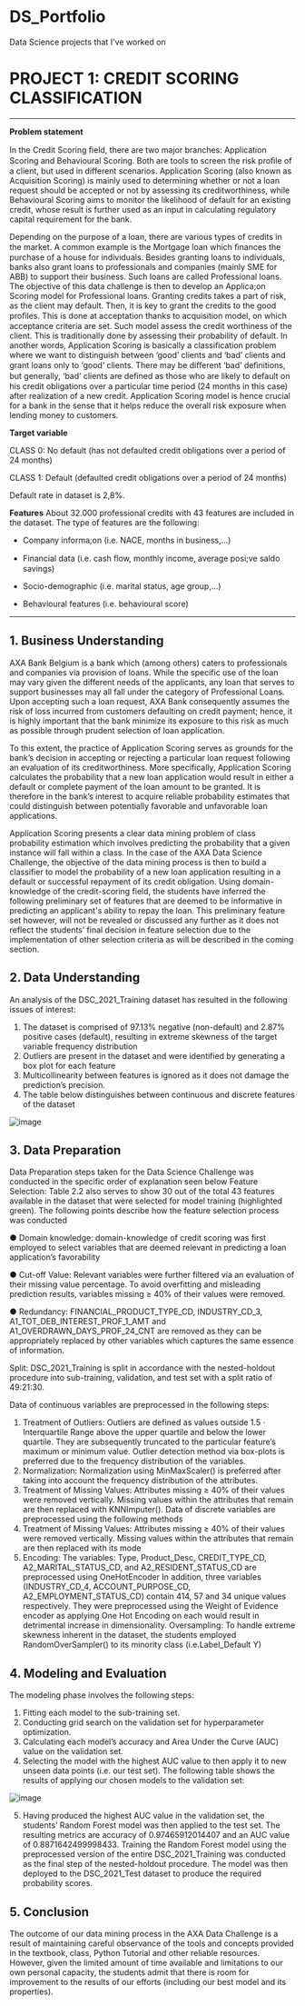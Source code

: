 # DS_Portfolio
Data Science projects that I've worked on


# **PROJECT 1: CREDIT SCORING CLASSIFICATION**
---

**Problem statement**

In the Credit Scoring ﬁeld, there are two major branches: Application Scoring and Behavioural Scoring.
Both are tools to screen the risk proﬁle of a client, but used in different scenarios. Application Scoring
(also known as Acquisition Scoring) is mainly used to determining whether or not a loan request should
be accepted or not by assessing its creditworthiness, while Behavioural Scoring aims to monitor the
likelihood of default for an existing credit, whose result is further used as an input in calculating
regulatory capital requirement for the bank. 

Depending on the purpose of a loan, there are various types of credits in the market. A common
example is the Mortgage loan which ﬁnances the purchase of a house for individuals. Besides granting
loans to individuals, banks also grant loans to professionals and companies (mainly SME for ABB) to
support their business. Such loans are called Professional loans. The objective of this data challenge is
then to develop an Applica;on Scoring model for Professional loans. Granting credits takes a part of risk,
as the client may default. Then, it is key to grant the credits to the good proﬁles. This is done at
acceptation thanks to acquisition model, on which acceptance criteria are set. Such model assess the
credit worthiness of the client. This is traditionally done by assessing their probability of default. In
another words, Application Scoring is basically a classification problem where we want to distinguish
between ‘good’ clients and ‘bad’ clients and grant loans only to ‘good’ clients. There may be diﬀerent
‘bad’ deﬁnitions, but generally, ‘bad’ clients are deﬁned as those who are likely to default on his credit
obligations over a particular time period (24 months in this case) after realization of a new credit.
Application Scoring model is hence crucial for a bank in the sense that it helps reduce the overall risk
exposure when lending money to customers. 

**Target variable**

CLASS 0: No default (has not defaulted credit obligations over a period of 24 months) 

CLASS 1: Default (defaulted credit obligations over a period of 24 months)

Default rate in dataset is 2,8%.  

**Features**
About 32.000 professional credits with 43 features are included in the dataset. The type of features are
the following: 

 
- Company informa;on (i.e. NACE, months in business,...) 
 
- Financial data (i.e. cash ﬂow, monthly income, average posi;ve saldo savings) 
 
- Socio-demographic (i.e. marital status, age group,...) 
 
- Behavioural features (i.e. behavioural score) 

---
## 1. Business Understanding
AXA Bank Belgium is a bank which (among others) caters to professionals and companies via provision of
loans. While the specific use of the loan may vary given the different needs of the applicants, any loan
that serves to support businesses may all fall under the category of Professional Loans. Upon accepting
such a loan request, AXA Bank consequently assumes the risk of loss incurred from customers defaulting
on credit payment; hence, it is highly important that the bank minimize its exposure to this risk as much
as possible through prudent selection of loan application.

To this extent, the practice of Application Scoring serves as grounds for the bank’s decision in accepting
or rejecting a particular loan request following an evaluation of its creditworthiness. More specifically,
Application Scoring calculates the probability that a new loan application would result in either a default
or complete payment of the loan amount to be granted. It is therefore in the bank’s interest to acquire
reliable probability estimates that could distinguish between potentially favorable and unfavorable loan
applications.

Application Scoring presents a clear data mining problem of class probability estimation which involves
predicting the probability that a given instance will fall within a class. In the case of the AXA Data Science
Challenge, the objective of the data mining process is then to build a classifier to model the probability
of a new loan application resulting in a default or successful repayment of its credit obligation.
Using domain-knowledge of the credit-scoring field, the students have inferred the following preliminary
set of features that are deemed to be informative in predicting an applicant's ability to repay the loan.
This preliminary feature set however, will not be revealed or discussed any further as it does not reflect
the students’ final decision in feature selection due to the implementation of other selection criteria as
will be described in the coming section.

## 2. Data Understanding
An analysis of the DSC_2021_Training dataset has resulted in the following issues of interest:
1. The dataset is comprised of 97.13% negative (non-default) and 2.87% positive cases (default),
resulting in extreme skewness of the target variable frequency distribution
2. Outliers are present in the dataset and were identified by generating a box plot for each feature
3. Multicollinearity between features is ignored as it does not damage the prediction’s
precision.
4. The table below distinguishes between continuous and discrete features of the dataset

![image](https://user-images.githubusercontent.com/117380503/225650155-5ea16d42-3c27-4843-98ad-a581136deffb.png)


## 3. Data Preparation
Data Preparation steps taken for the Data Science Challenge was conducted in the specific order of
explanation seen below
Feature Selection: Table 2.2 also serves to show 30 out of the total 43 features available in the dataset
that were selected for model training (highlighted green). The following points describe how the feature
selection process was conducted

● Domain knowledge: domain-knowledge of credit scoring was first employed to select variables
that are deemed relevant in predicting a loan application’s favorability

● Cut-off Value: Relevant variables were further filtered via an evaluation of their missing value
percentage. To avoid overfitting and misleading prediction results, variables missing ≥ 40% of
their values were removed.

● Redundancy: FINANCIAL_PRODUCT_TYPE_CD, INDUSTRY_CD_3, A1_TOT_DEB_INTEREST_PROF_1_AMT
and A1_OVERDRAWN_DAYS_PROF_24_CNT are removed as they can be appropriately replaced by
other variables which captures the same essence of information.

Split: DSC_2021_Training is split in accordance with the nested-holdout procedure into sub-training,
validation, and test set with a split ratio of 49:21:30.

Data of continuous variables are preprocessed in the following steps:
1. Treatment of Outliers: Outliers are defined as values outside 1.5 · Interquartile Range above the
upper quartile and below the lower quartile. They are subsequently truncated to the particular
feature’s maximum or minimum value. Outlier detection method via box-plots is preferred due
to the frequency distribution of the variables.
2. Normalization: Normalization using MinMaxScaler() is preferred after taking into account the
frequency distribution of the attributes.
3. Treatment of Missing Values: Attributes missing ≥ 40% of their values were removed vertically.
Missing values within the attributes that remain are then replaced with KNNImputer().
Data of discrete variables are preprocessed using the following methods
1. Treatment of Missing Values: Attributes missing ≥ 40% of their values were removed vertically.
Missing values within the attributes that remain are then replaced with its mode
2. Encoding: The variables: Type, Product_Desc, CREDIT_TYPE_CD, A2_MARITAL_STATUS_CD, and
A2_RESIDENT_STATUS_CD are preprocessed using OneHotEncoder
In addition, three variables (INDUSTRY_CD_4, ACCOUNT_PURPOSE_CD, A2_EMPLOYMENT_STATUS_CD)
contain 414, 57 and 34 unique values respectively. They were preprocessed using the Weight of Evidence
encoder as applying One Hot Encoding on each would result in detrimental increase in dimensionality.
Oversampling: To handle extreme skewness inherent in the dataset, the students employed
RandomOverSampler() to its minority class (i.e.Label_Default Y)

## 4. Modeling and Evaluation
The modeling phase involves the following steps:
1. Fitting each model to the sub-training set.
2. Conducting grid search on the validation set for hyperparameter optimization.
3. Calculating each model’s accuracy and Area Under the Curve (AUC) value on the validation set.
4. Selecting the model with the highest AUC value to then apply it to new unseen data points (i.e.
our test set). The following table shows the results of applying our chosen models to the
validation set:

![image](https://user-images.githubusercontent.com/117380503/225650483-b1902d55-d938-4f17-942e-fb2dd771ac3d.png)

5. Having produced the highest AUC value in the validation set, the students’ Random Forest
model was then applied to the test set. The resulting metrics are accuracy of 0.97465912014407
and an AUC value of 0.8871642499998433.
Training the Random Forest model using the preprocessed version of the entire DSC_2021_Training was
conducted as the final step of the nested-holdout procedure. The model was then deployed to the
DSC_2021_Test dataset to produce the required probability scores.

## 5. Conclusion
The outcome of our data mining process in the AXA Data Challenge is a result of maintaining careful
observance of the tools and concepts provided in the textbook, class, Python Tutorial and other reliable
resources. However, given the limited amount of time available and limitations to our own personal
capacity, the students admit that there is room for improvement to the results of our efforts (including
our best model and its properties).
